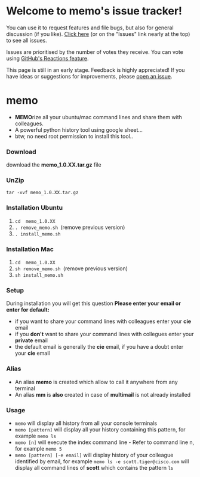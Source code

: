 # Welcome to memo's issue tracker!

You can use it to request features and file bugs, but also for general discussion (if you like). [Click here](https://github.com/memo4unix/memo-tracker/issues) (or on the "Issues" link nearly at the top) to see all issues.

Issues are prioritised by the number of votes they receive. You can vote using [GitHub's Reactions feature](https://github.com/blog/2119-add-reactions-to-pull-requests-issues-and-comments).

This page is still in an early stage. Feedback is highly appreciated! If you have ideas or suggestions for improvements, please [open an issue](https://github.com/memo4unix/memo-tracker/issues/new).

# memo
- **MEMO**rize all your ubuntu/mac command lines and share them with colleagues.
- A powerful python history tool using google sheet...
- btw, no need root permission to install this tool..

### **Download**
download the **memo_1.0.XX.tar.gz** file

### **UnZip**
`tar -xvf memo_1.0.XX.tar.gz`

### **Installation Ubuntu**
1. `cd  memo_1.0.XX`
2. `. remove_memo.sh `(remove previous version)
3. `. install_memo.sh`

### **Installation Mac**
1. `cd  memo_1.0.XX`
2. `sh remove_memo.sh `(remove previous version)
3. `sh install_memo.sh`

### **Setup**
During installation you will get this question
**Please enter your email or enter for default:**
- if you want to share your command lines with colleagues enter your **cie** email
- if you **don't** want to share your command lines with collegues enter your **private** email
- the default email is generally the **cie** email, if you have a doubt enter your **cie** email

### **Alias**
- An alias **memo** is created which allow to call it anywhere from any terminal
- An alias **mm** is **also** created in case of **multimail** is not already installed

### **Usage**

- `memo` will display all history from all your console terminals
- `memo [pattern]` will display all your history containing this pattern, for example `memo ls`
- `memo [n]` will execute the index command line - Refer to command line n, for example `memo 5`
- `memo [pattern] [-e email]` will display history of your colleague identified by email, for example `memo ls -e scott.tiger@cisco.com` will display all command lines of **scott** which contains the pattern `ls`


